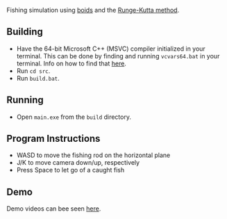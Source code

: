 Fishing simulation using [boids](https://en.wikipedia.org/wiki/Boids) and the [Runge-Kutta method](https://en.wikipedia.org/wiki/Runge%E2%80%93Kutta_methods).

## Building

- Have the 64-bit Microsoft C++ (MSVC) compiler initialized in your terminal. This can be done by finding and running `vcvars64.bat` in your terminal. Info on how to find that [here](https://docs.microsoft.com/en-us/cpp/build/building-on-the-command-line?view=msvc-170#developer_command_file_locations).
- Run `cd src`.
- Run `build.bat`.

## Running

- Open `main.exe` from the `build` directory.

## Program Instructions

- WASD to move the fishing rod on the horizontal plane
- J/K to move camera down/up, respectively
- Press Space to let go of a caught fish

## Demo

Demo videos can bee seen [here](https://www.arielb.me/fishing/).
